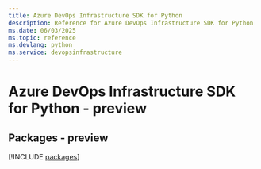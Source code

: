 ```yaml
---
title: Azure DevOps Infrastructure SDK for Python
description: Reference for Azure DevOps Infrastructure SDK for Python
ms.date: 06/03/2025
ms.topic: reference
ms.devlang: python
ms.service: devopsinfrastructure
---
```

# Azure DevOps Infrastructure SDK for Python - preview
## Packages - preview
[!INCLUDE [packages](devops-infrastructure-index.md)]